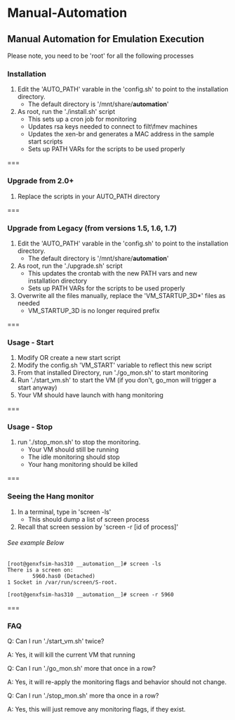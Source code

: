 Manual-Automation
=================

Manual Automation for Emulation Execution
---

Please note, you need to be 'root' for all the following processes

### Installation
1. Edit the 'AUTO_PATH' varable in the 'config.sh' to point to the installation directory.
   * The default directory is '/mnt/share/__automation__'
2. As root, run the './install.sh' script
   * This sets up a cron job for monitoring
   * Updates rsa keys needed to connect to filt\fmev machines
   * Updates the xen-br and generates a MAC address in the sample start scripts
   * Sets up PATH VARs for the scripts to be used properly

===

### Upgrade from 2.0+
1. Replace the scripts in your AUTO_PATH directory

===

### Upgrade from Legacy (from versions 1.5, 1.6, 1.7)
1. Edit the 'AUTO_PATH' varable in the 'config.sh' to point to the installation directory.
   * The default directory is '/mnt/share/__automation__'
2. As root, run the './upgrade.sh' script
   * This updates the crontab with the new PATH vars and new installation directory
   * Sets up PATH VARs for the scripts to be used properly
3. Overwrite all the files manually, replace the 'VM_STARTUP_3D*' files as needed
   * VM_STARTUP_3D is no longer required prefix

===

### Usage - Start
1. Modify OR create a new start script
2. Modify the config.sh 'VM_START' variable to reflect this new script
3. From that installed Directory, run './go_mon.sh' to start monitoring
4. Run './start_vm.sh' to start the VM (if you don't, go_mon will trigger a start anyway)
5. Your VM should have launch with hang monitoring

===

### Usage - Stop
1. run './stop_mon.sh' to stop the monitoring.
   * Your VM should still be running
   * The idle monitoring should stop
   * Your hang monitoring should be killed

===

### Seeing the Hang monitor 
1. In a terminal, type in 'screen -ls'
   * This should dump a list of screen process
2. Recall that screen session by 'screen -r [id of process]'

###### See example Below
```
[root@genxfsim-has310 __automation__]# screen -ls
There is a screen on:
        5960.has0 (Detached)
1 Socket in /var/run/screen/S-root.

[root@genxfsim-has310 __automation__]# screen -r 5960
```

===
### FAQ
Q: Can I run './start_vm.sh' twice?

A: Yes, it will kill the current VM that running


Q: Can I run './go_mon.sh' more that once in a row?

A: Yes, it will re-apply the monitoring flags and behavior should not change.


Q: Can I run './stop_mon.sh' more tha once in a row?

A: Yes, this will just remove any monitoring flags, if they exist.

